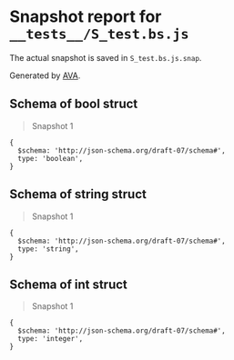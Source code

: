 # Snapshot report for `__tests__/S_test.bs.js`

The actual snapshot is saved in `S_test.bs.js.snap`.

Generated by [AVA](https://avajs.dev).

## Schema of bool struct

> Snapshot 1

    {
      $schema: 'http://json-schema.org/draft-07/schema#',
      type: 'boolean',
    }

## Schema of string struct

> Snapshot 1

    {
      $schema: 'http://json-schema.org/draft-07/schema#',
      type: 'string',
    }

## Schema of int struct

> Snapshot 1

    {
      $schema: 'http://json-schema.org/draft-07/schema#',
      type: 'integer',
    }
